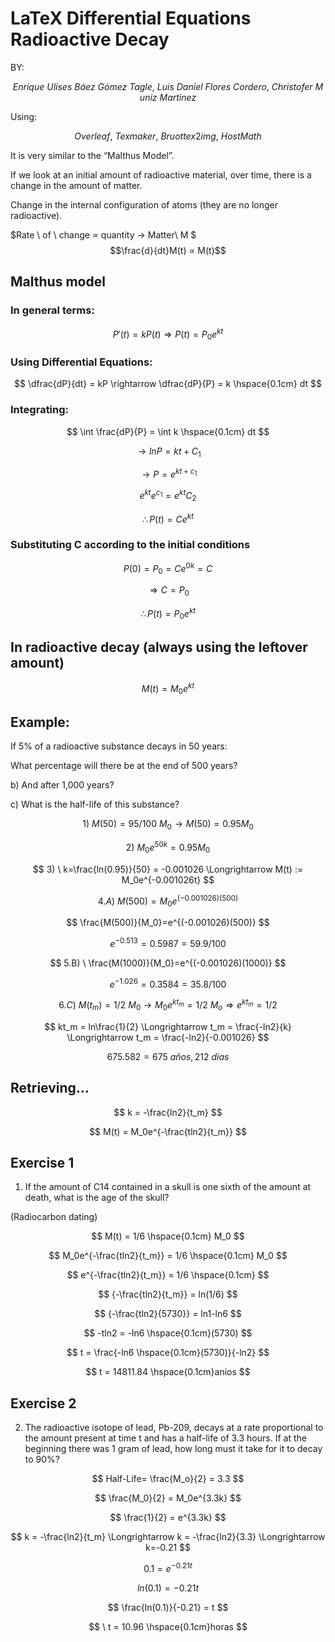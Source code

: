 # LaTeX Differential Equations Radioactive Decay 
BY:

$$
Enrique\ Ulises\ Báez\ Gómez\ Tagle,\ Luis\ Daniel\ Flores\ Cordero,\ Christofer\ Muniz\ Martinez
$$

Using:

$$
Overleaf,\ Texmaker,\ Bruot tex2img,\ HostMath
$$



It is very similar to the “Malthus Model”.

If we look at an initial amount of radioactive material, over time, there is a change in the amount of matter.

Change in the internal configuration of atoms (they are no longer radioactive).

$Rate \ of \ change ∝ quantity → Matter\ M $
$$\frac{d}{dt}M(t) ∝ M(t)$$

## Malthus model
### In general terms:
$$
P'(t) = kP(t) 
\Longrightarrow 
P(t) = P_0e^{kt}
$$

### Using Differential Equations:
$$
\dfrac{dP}{dt} = kP \rightarrow \dfrac{dP}{P} = k \hspace{0.1cm} dt
$$

### Integrating:
$$
\int \frac{dP}{P} = \int k \hspace{0.1cm} dt 
$$

$$
\rightarrow lnP = kt + C_1 
$$ 

$$
\rightarrow P = e^{kt+c_1}
$$

$$
e^{kt}e^{c_1} = e^{kt}C_2
$$

$$
\therefore P(t) = Ce^{kt}
$$

### Substituting C according to the initial conditions
$$ 
P(0) = P_0 = Ce^{0k} = C 
$$

$$ 
\Longrightarrow C = P_0 
$$

$$ 
\therefore P(t) = P_0e^{kt} 
$$

## In radioactive decay (always using the leftover amount)
$$
M(t) = M_0e^{kt} 
$$


## Example:

If 5% of a radioactive substance decays in 50 years:

What percentage will there be at the end of 500 years?

b) And after 1,000 years?

c) What is the half-life of this substance?

$$
1)\ M(50) = 95/100 \ M_0 \longrightarrow M(50) = 0.95M_0
$$

$$
2) \ M_0e^{50k} = 0.95M_0
$$

$$
3) \ k=\frac{ln(0.95)}{50} = -0.001026 \Longrightarrow
M(t) := M_0e^{-0.001026t}
$$

$$ 4.A) \
M(500) = M_0e^{(-0.001026)(500)}
$$

$$
\frac{M(500)}{M_0}=e^{(-0.001026)(500)}
$$

$$
e^{-0.513} = 0.5987 = 59.9/100
$$

$$ 5.B) \
\frac{M(1000)}{M_0}=e^{(-0.001026)(1000)}
$$

$$
e^{-1.026} = 0.3584 = 35.8/100
$$

$$
6.C) \ M(t_m) = 1/2 \ M_0 \longrightarrow M_0e^{kt_m} = 1/2 \ M_o \Longrightarrow e^{kt_m} = 1/2
$$

$$
kt_m = ln\frac{1}{2} \Longrightarrow t_m = \frac{-ln2}{k}  \Longrightarrow  t_m = \frac{-ln2}{-0.001026}
$$

$$
675.582 = 675 \ años, 212 \ días
$$

## Retrieving...
$$
k = -\frac{ln2}{t_m}
$$

$$
M(t) = M_0e^{-\frac{tln2}{t_m}}
$$

## Exercise 1
1) If the amount of C14 contained in a skull is one sixth of the amount at death, what is the age of the skull?

(Radiocarbon dating)

$$
M(t) = 1/6 \hspace{0.1cm} M_0
$$

$$
M_0e^{-\frac{tln2}{t_m}} = 1/6 \hspace{0.1cm} M_0
$$

$$
e^{-\frac{tln2}{t_m}} = 1/6 \hspace{0.1cm}
$$

$$
{-\frac{tln2}{t_m}} = ln(1/6)
$$

$$
{-\frac{tln2}{5730}} = ln1-ln6
$$

$$
-tln2 = -ln6 \hspace{0.1cm}(5730)
$$

$$
t = \frac{-ln6 \hspace{0.1cm}(5730)}{-ln2}
$$

$$
t = 14811.84 \hspace{0.1cm}anios
$$

## Exercise 2
2) The radioactive isotope of lead, Pb-209, decays at a rate proportional to the amount
present at time t and has a half-life of 3.3 hours. If at the beginning there was 1 gram of
lead, how long must it take for it to decay to 90%?

$$
Half-Life= \frac{M_o}{2} = 3.3
$$

$$
\frac{M_0}{2} = M_0e^{3.3k}
$$

$$
\frac{1}{2} = e^{3.3k}
$$

$$
k = -\frac{ln2}{t_m} \Longrightarrow k = -\frac{ln2}{3.3} \Longrightarrow k=-0.21
$$

$$
0.1 = e^{-0.21t}
$$

$$
ln(0.1)=-0.21t
$$

$$
\frac{ln(0.1)}{-0.21} = t
$$

$$
\ t = 10.96 \hspace{0.1cm}horas
$$

